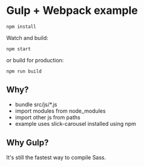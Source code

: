 # Gulp + Webpack example

`npm install`

Watch and build:

```
npm start
```

or build for production:

```
npm run build
```

## Why?

- bundle src/js/*.js
- import modules from node_modules
- import other js from paths
- example uses slick-carousel installed using npm

## Why Gulp?

It's still the fastest way to compile Sass.